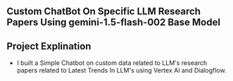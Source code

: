 ## Custom ChatBot On Specific LLM Research Papers Using gemini-1.5-flash-002 Base Model

## Project Explination
- I built a Simple Chatbot on custom data related to LLM's research papers related to Latest Trends In LLM's using Vertex AI and Dialogflow.
  
